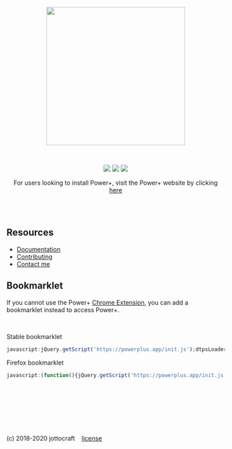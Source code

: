 <p align="center">
  <img width="320" src="https://i.imgur.com/Ujq41C1.png" />
</p>

<br />

<p align="center">
  <a href="https://github.com/jottocraft/dtps/releases/latest"><img src="https://img.shields.io/github/release/jottocraft/dtps.svg" /></a>
  <a href="https://powerplus.app"><img src="https://img.shields.io/website/https/powerplus.app.svg?label=server%20status" /></a>
  <a href="https://powerplus.app/docs"><img src="http://inch-ci.org/github/jottocraft/dtps.svg?branch=master&style=shields" /></a>
</p>

<p align="center">
For users looking to install Power+, visit the Power+ website by clicking <a href="https://powerplus.app/?install=true">here</a>
</p>

<br /><br />

## Resources

- [Documentation](https://powerplus.app/docs/)
- [Contributing](CONTRIBUTING.md)
- [Contact me](mailto:hello@jottocraft.com)

## Bookmarklet
If you cannot use the Power+ [Chrome Extension](https://chrome.google.com/webstore/detail/power%20/pakgdifknldaiglefmpkkgfjndemfapo), you can add a bookmarklet instead to access Power+.

<br />

Stable bookmarklet

```javascript
javascript:jQuery.getScript('https://powerplus.app/init.js');dtpsLoader=2;
```


Firefox bookmarklet

```javascript
javascript:(function(){jQuery.getScript('https://powerplus.app/init.js');dtpsLoader=2;})();
```

<br /><br /><br /><br /><br /><br />

(c) 2018-2020 jottocraft &nbsp;&nbsp; [license](https://github.com/jottocraft/dtps/blob/master/LICENSE)
